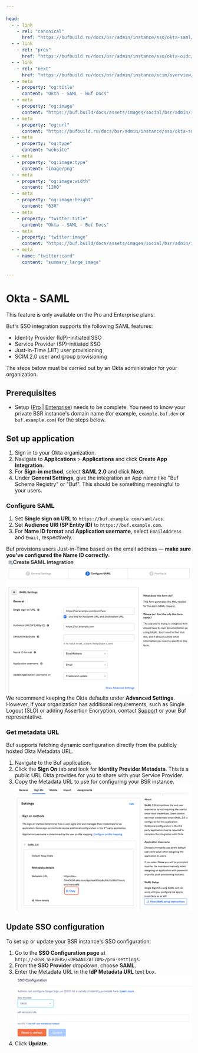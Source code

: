 ```yaml
---

head:
  - - link
    - rel: "canonical"
      href: "https://bufbuild.ru/docs/bsr/admin/instance/sso/okta-saml/"
  - - link
    - rel: "prev"
      href: "https://bufbuild.ru/docs/bsr/admin/instance/sso/okta-oidc/"
  - - link
    - rel: "next"
      href: "https://bufbuild.ru/docs/bsr/admin/instance/scim/overview/"
  - - meta
    - property: "og:title"
      content: "Okta - SAML - Buf Docs"
  - - meta
    - property: "og:image"
      content: "https://buf.build/docs/assets/images/social/bsr/admin/instance/sso/okta-saml.png"
  - - meta
    - property: "og:url"
      content: "https://bufbuild.ru/docs/bsr/admin/instance/sso/okta-saml/"
  - - meta
    - property: "og:type"
      content: "website"
  - - meta
    - property: "og:image:type"
      content: "image/png"
  - - meta
    - property: "og:image:width"
      content: "1200"
  - - meta
    - property: "og:image:height"
      content: "630"
  - - meta
    - property: "twitter:title"
      content: "Okta - SAML - Buf Docs"
  - - meta
    - property: "twitter:image"
      content: "https://buf.build/docs/assets/images/social/bsr/admin/instance/sso/okta-saml.png"
  - - meta
    - name: "twitter:card"
      content: "summary_large_image"

---
```


# Okta - SAML

This feature is only available on the Pro and Enterprise plans.

Buf's SSO integration supports the following SAML features:

- Identity Provider (IdP)-initiated SSO
- Service Provider (SP)-initiated SSO
- Just-in-Time (JIT) user provisioning
- SCIM 2.0 user and group provisioning

The steps below must be carried out by an Okta administrator for your organization.

## Prerequisites

- Setup ([Pro](../../setup-pro/) | [Enterprise](../../setup-enterprise/)) needs to be complete. You need to know your private BSR instance's domain name (for example, `example.buf.dev` or `buf.example.com`) for the steps below.

## Set up application

1.  Sign in to your Okta organization.
2.  Navigate to **Applications** > **Applications** and click **Create App Integration**.
3.  For **Sign-in method**, select **SAML 2.0** and click **Next**.
4.  Under **General Settings**, give the integration an App name like "Buf Schema Registry" or "Buf". This should be something meaningful to your users.

### Configure SAML

1.  Set **Single sign on URL** to `https://buf.example.com/saml/acs`.
2.  Set **Audience URI (SP Entity ID)** to `https://buf.example.com`.
3.  For **Name ID format** and **Application username**, select `EmailAddress` and `Email`, respectively.

Buf provisions users Just-in-Time based on the email address — **make sure you've configured the Name ID correctly**.![ Okta SAML configuration](../../../../../images/bsr/sso/okta-saml.png)We recommend keeping the Okta defaults under **Advanced Settings**. However, if your organization has additional requirements, such as Single Logout (SLO) or adding Assertion Encryption, contact [Support](https://support.buf.build) or your Buf representative.

### Get metadata URL

Buf supports fetching dynamic configuration directly from the publicly hosted Okta Metadata URL.

1.  Navigate to the Buf application.
2.  Click the **Sign On** tab and look for **Identity Provider Metadata**. This is a public URL Okta provides for you to share with your Service Provider.
3.  Copy the Metadata URL to use for configuring your BSR instance.![ Okta SAML configuration](../../../../../images/bsr/sso/okta-saml-2.png)

## Update SSO configuration

To set up or update your BSR instance's SSO configuration:

1.  Go to the **SSO Configuration page** at `http://<BSR_SERVER>/<ORGANIZATION>/pro-settings`.
2.  From the **SSO Provider** dropdown, choose **SAML**.
3.  Enter the Metadata URL in the **IdP Metadata URL** text box.![IdP metadata text entry box](../../../../../images/bsr/sso/okta-saml-metadata.png)
4.  Click **Update**.
